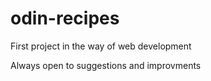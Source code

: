 # odin-recipes
First project in the way of web development

Always open to suggestions and improvments